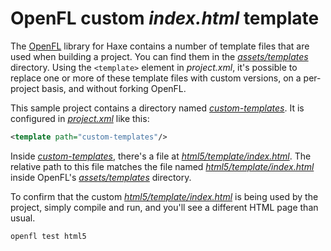 # OpenFL custom _index.html_ template

The [OpenFL](https://openfl.org) library for Haxe contains a number of template files that are used when building a project. You can find them in the [_assets/templates_](https://github.com/openfl/openfl/tree/develop/assets/templates) directory. Using the `<template>` element in _project.xml_, it's possible to replace one or more of these template files with custom versions, on a per-project basis, and without forking OpenFL.

This sample project contains a directory named [_custom-templates_](https://github.com/joshtynjala/openfl-custom-index-html-sample/tree/main/custom-templates). It is configured in [_project.xml_](https://github.com/joshtynjala/openfl-custom-index-html-sample/tree/main/project.xml) like this:

```xml
<template path="custom-templates"/>
```

Inside [_custom-templates_](https://github.com/joshtynjala/openfl-custom-index-html-sample/tree/main/custom-templates), there's a file at [_html5/template/index.html_](https://github.com/joshtynjala/openfl-custom-index-html-sample/tree/main/custom-templates/html5/template/index.html). The relative path to this file matches the file named [_html5/template/index.html_](https://github.com/openfl/openfl/tree/develop/assets/templates/html5/template/index.html) inside OpenFL's [_assets/templates_](https://github.com/openfl/openfl/tree/develop/assets/templates) directory.

To confirm that the custom [_html5/template/index.html_](https://github.com/joshtynjala/openfl-custom-index-html-sample/tree/main/custom-templates/html5/template/index.html) is being used by the project, simply compile and run, and you'll see a different HTML page than usual.

```sh
openfl test html5
```
